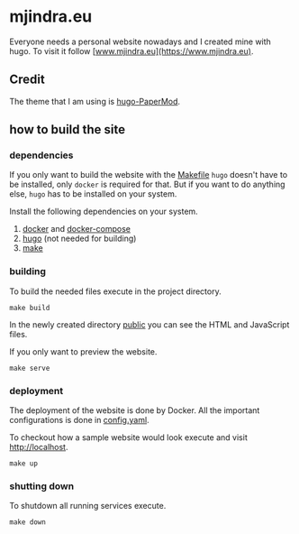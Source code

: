 # mjindra.eu

Everyone needs a personal website nowadays and I created mine with hugo. To visit it follow [www.mjindra.eu](https://www.mjindra.eu).

## Credit

The theme that I am using is [hugo-PaperMod](https://github.com/adityatelange/hugo-PaperMod).

## how to build the site

### dependencies

If you only want to build the website with the [Makefile](Makefile) `hugo` doesn't have to be installed, only `docker` is required for that. But if you want to do anything else, `hugo` has to be installed on your system. 

Install the following dependencies on your system.

1. [docker](https://docs.docker.com/engine/install/) and [docker-compose](https://docs.docker.com/compose/install/)
2. [hugo](https://gohugo.io/getting-started/installing/) (not needed for building)
3. [make](https://www.gnu.org/software/make/)

### building

To build the needed files execute in the project directory.

```
make build
```

In the newly created directory [public](public) you can see the HTML and JavaScript files.

If you only want to preview the website.

```
make serve
```

### deployment

The deployment of the website is done by Docker. All the important configurations is done in [config.yaml](config.yaml).

To checkout how a sample website would look execute and visit [http://localhost](http://localhost).

```
make up
```

### shutting down

To shutdown all running services execute.

```
make down
```

